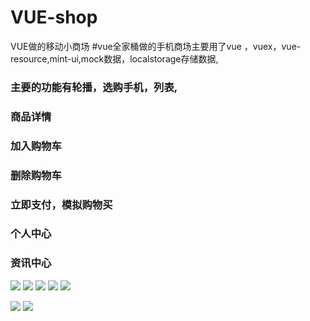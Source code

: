 # VUE-shop
VUE做的移动小商场
#vue全家桶做的手机商场主要用了vue ，vuex，vue-resource,mint-ui,mock数据，localstorage存储数据,
### 主要的功能有轮播，选购手机，列表,
### 商品详情
### 加入购物车
### 删除购物车
### 立即支付，模拟购物买
### 个人中心
### 资讯中心
![](https://github.com/dengbaoling/IMAGES/blob/master/2017-12-14_201252.png)
![](https://github.com/dengbaoling/IMAGES/blob/master/2017-12-14_201301.png)
![](https://github.com/dengbaoling/IMAGES/blob/master/2017-12-14_201313.png)
![](https://github.com/dengbaoling/IMAGES/blob/master/2017-12-14_201323.png)
![](https://github.com/dengbaoling/IMAGES/blob/master/2017-12-14_201340.png)

![](https://github.com/dengbaoling/IMAGES/blob/master/2017-12-14_201419.png)
![](https://github.com/dengbaoling/IMAGES/blob/master/2017-12-14_201439.png)
